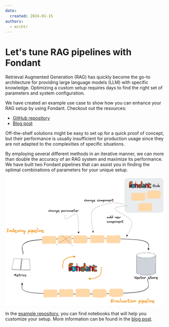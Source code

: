 ```yaml
---
date:
  created: 2024-01-15
authors:
  - mrchtr
---
```


# Let's tune RAG pipelines with Fondant

Retrieval Augmented Generation (RAG) has quickly become the go-to architecture for providing large
language models (LLM) with specific knowledge. Optimizing a custom setup requires days to find the
right set of parameters and system configuration.

We have created an example use case to show how you can enhance your RAG setup by using Fondant.
Checkout out the resources:

- [GitHub repository](https://github.com/ml6team/fondant-usecase-RAG)
- [Blog post](https://medium.com/)

<!-- more -->

Off-the-shelf solutions might be easy to set up for a quick proof of concept, but their performance
is usually insufficient for production usage since they are not adapted to the complexities of
specific situations.

By employing several different methods in an iterative manner, we can more than double the accuracy
of an RAG system and maximize its performance. We have built two Fondant pipelines that can assist
you in finding the optimal combinations of parameters for your unique setup.

![RAG finetuning pipelines](../../art/posts/rag_finetuning.png)

In the [example repository](https://github.com/ml6team/fondant-usecase-RAG), you can find notebooks
that will help you customize your setup. More information can be found in 
the [blog post](https://medium.com/).









